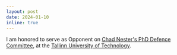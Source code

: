 ```yaml
---
layout: post
date: 2024-01-10
inline: true
---
```

I am honored to serve as Opponent on [Chad Nester's PhD Defence Committee](https://taltech.ee/en/events/phd-thesis-defence-chad-mitchell-nester-partial-and-relational-algebraic-theories), at the [Tallinn University of Technology](https://taltech.ee/).
